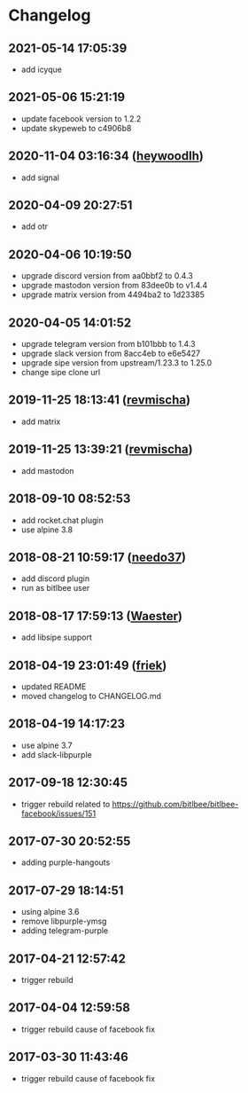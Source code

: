 # Changelog

## 2021-05-14 17:05:39
- add icyque

## 2021-05-06 15:21:19
- update facebook version to 1.2.2
- update skypeweb to c4906b8

## 2020-11-04 03:16:34 ([heywoodlh](https://github.com/heywoodlh))
- add signal

## 2020-04-09 20:27:51
- add otr

## 2020-04-06 10:19:50
- upgrade discord version from aa0bbf2 to 0.4.3
- upgrade mastodon version from 83dee0b to v1.4.4
- upgrade matrix version from 4494ba2 to 1d23385

## 2020-04-05 14:01:52
- upgrade telegram version from b101bbb to 1.4.3
- upgrade slack version from 8acc4eb to e6e5427
- upgrade sipe version from upstream/1.23.3 to 1.25.0
- change sipe clone url

## 2019-11-25 18:13:41 ([revmischa](https://github.com/revmischa))
- add matrix

## 2019-11-25 13:39:21 ([revmischa](https://github.com/revmischa))
- add mastodon

## 2018-09-10 08:52:53
- add rocket.chat plugin
- use alpine 3.8

## 2018-08-21 10:59:17 ([needo37](https://github.com/needo37))
- add discord plugin
- run as bitlbee user

## 2018-08-17 17:59:13 ([Waester](https://github.com/Waester))
- add libsipe support

## 2018-04-19 23:01:49 ([friek](https://github.com/friek))
- updated README
- moved changelog to CHANGELOG.md

## 2018-04-19 14:17:23
- use alpine 3.7
- add slack-libpurple

## 2017-09-18 12:30:45
- trigger rebuild related to https://github.com/bitlbee/bitlbee-facebook/issues/151

## 2017-07-30 20:52:55
- adding purple-hangouts

## 2017-07-29 18:14:51
- using alpine 3.6
- remove libpurple-ymsg
- adding telegram-purple

## 2017-04-21 12:57:42
- trigger rebuild

## 2017-04-04 12:59:58
- trigger rebuild cause of facebook fix

## 2017-03-30 11:43:46
- trigger rebuild cause of facebook fix